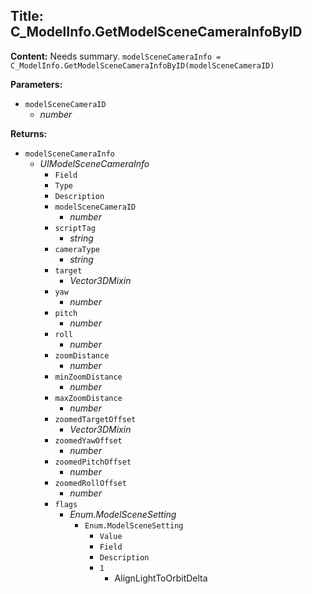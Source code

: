 ## Title: C_ModelInfo.GetModelSceneCameraInfoByID

**Content:**
Needs summary.
`modelSceneCameraInfo = C_ModelInfo.GetModelSceneCameraInfoByID(modelSceneCameraID)`

**Parameters:**
- `modelSceneCameraID`
  - *number*

**Returns:**
- `modelSceneCameraInfo`
  - *UIModelSceneCameraInfo*
    - `Field`
    - `Type`
    - `Description`
    - `modelSceneCameraID`
      - *number*
    - `scriptTag`
      - *string*
    - `cameraType`
      - *string*
    - `target`
      - *Vector3DMixin*
    - `yaw`
      - *number*
    - `pitch`
      - *number*
    - `roll`
      - *number*
    - `zoomDistance`
      - *number*
    - `minZoomDistance`
      - *number*
    - `maxZoomDistance`
      - *number*
    - `zoomedTargetOffset`
      - *Vector3DMixin*
    - `zoomedYawOffset`
      - *number*
    - `zoomedPitchOffset`
      - *number*
    - `zoomedRollOffset`
      - *number*
    - `flags`
      - *Enum.ModelSceneSetting*
        - `Enum.ModelSceneSetting`
          - `Value`
          - `Field`
          - `Description`
          - `1`
            - AlignLightToOrbitDelta